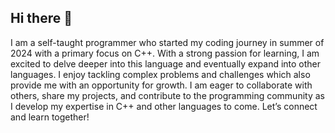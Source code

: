 ## Hi there 👋

I am a self-taught programmer who started my coding journey in summer of 2024 with a primary focus on C++. With a strong passion for learning, I am excited to delve deeper into this language and eventually expand into other languages. I enjoy tackling complex problems and challenges which also provide me with an opportunity for growth. I am eager to collaborate with others, share my projects, and contribute to the programming community as I develop my expertise in C++ and other languages to come. Let’s connect and learn together!

<!--
**nemcica/nemcica** is a ✨ _special_ ✨ repository because its `README.md` (this file) appears on your GitHub profile.

Here are some ideas to get you started:

- 🔭 I’m currently working on ...
- 🌱 I’m currently learning ...
- 👯 I’m looking to collaborate on ...
- 🤔 I’m looking for help with ...
- 💬 Ask me about ...
- 📫 How to reach me: ...
- 😄 Pronouns: ...
- ⚡ Fun fact: ...
-->
